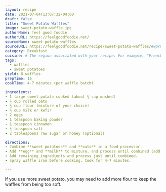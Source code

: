 ```yaml
---
layout: recipe
date: 2021-07-04T13:07:32-04:00
draft: false
title: "Sweet Potato Waffles" 
image: sweet-potato-waffle.jpg
authorName: feel good foodie
authorURL: https://feelgoodfoodie.net/
sourceName: sweet potato waffles
sourceURL: https://feelgoodfoodie.net/recipe/sweet-potato-waffles/#wprm-recipe-container-5621
category: Breakfast
cuisine: # The region associated with your recipe. For example, "French", Mediterranean", or "American".
tags: 
  - waffles
  - sweet potatoes
yield: 8 waffles
prepTime: 15
cookTime: 4-7 minutes (per waffle batch)

ingredients:
- 1 large sweet potato cooked (about ¾ cup mashed)
- ½ cup rolled oats
- ½ cup flour (mixture of your choice)
- ½ cup milk or kefir
- 2 eggs
- 1 teaspoon baking powder
- ¾ teaspoon cinnamon
- ¼ teaspoon salt
- 2 tablespoons raw sugar or honey (optional)

directions:
- Combine **sweet potatoes** and **oats** in a food processor.
- Add **egg** and **milk** to mixture, and process until combined (add **honey** in this step if using).
- Add remaining ingredients and process just until combined.
- Spray waffle iron before cooking. Cook for 4-7 minutes.

---
```


If you use more sweet potato, you may need to add more flour to keep the waffles from being too soft.
